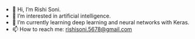- 👋 Hi, I’m Rishi Soni.
- 👀 I’m interested in artificial intelligence.
- 🌱 I’m currently learning deep learning and neural networks with Keras.
- 📫 How to reach me: rishisoni.5678@gmail.com

<!---
rishiso/rishiso is a ✨ special ✨ repository because its `README.md` (this file) appears on your GitHub profile.
You can click the Preview link to take a look at your changes.
--->
